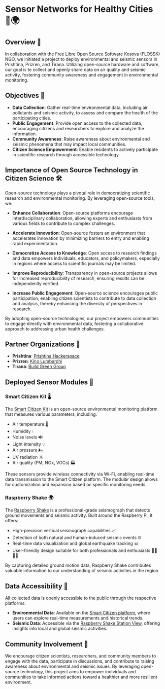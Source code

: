 # Sensor Networks for Healthy Cities 🌆🌍

## Overview 📝

In collaboration with the Free Libre Open Source Software Kosova (FLOSSK) NGO, we initiated a project to deploy environmental and seismic sensors in Prishtina, Prizren, and Tirana. Utilizing open-source hardware and software, our goal is to collect and openly share data on air quality and seismic activity, fostering community awareness and engagement in environmental monitoring.

## Objectives 🎯

- **Data Collection**: Gather real-time environmental data, including air pollutants and seismic activity, to assess and compare the health of the participating cities.
- **Public Engagement**: Provide open access to the collected data, encouraging citizens and researchers to explore and analyze the information.
- **Community Awareness**: Raise awareness about environmental and seismic phenomena that may impact local communities.
- **Citizen Science Empowerment**: Enable residents to actively participate in scientific research through accessible technology.

## Importance of Open Source Technology in Citizen Science 🛠️

Open-source technology plays a pivotal role in democratizing scientific research and environmental monitoring. By leveraging open-source tools, we:

- **Enhance Collaboration**: Open-source platforms encourage interdisciplinary collaboration, allowing experts and enthusiasts from various fields to contribute to complex challenges.

- **Accelerate Innovation**: Open-source fosters an environment that accelerates innovation by minimizing barriers to entry and enabling rapid experimentation.

- **Democratize Access to Knowledge**: Open access to research findings and data empowers individuals, educators, and policymakers, especially in regions where access to scientific journals may be limited.

- **Improve Reproducibility**: Transparency in open-source projects allows for increased reproducibility of research, ensuring results can be independently verified.

- **Increase Public Engagement**: Open-source science encourages public participation, enabling citizen scientists to contribute to data collection and analysis, thereby enhancing the diversity of perspectives in research.

By adopting open-source technologies, our project empowers communities to engage directly with environmental data, fostering a collaborative approach to addressing urban health challenges.

## Partner Organizations 🤝

- **Prishtina**: [Prishtina Hackerspace](https://prishtinahackerspace.org/)
- **Prizren**: [Kino Lumbardhi](https://kinolumbardhi.org/)
- **Tirana**: [Build Green Group](https://buildgreengroup.org/)

## Deployed Sensor Modules 🛜

### Smart Citizen Kit 🌡️

The [Smart Citizen Kit](https://smartcitizen.me/) is an open-source environmental monitoring platform that measures various parameters, including:

- Air temperature 🌡️
- Humidity 💧
- Noise levels 🔊
- Light intensity 💡
- Air pressure 🌬️
- UV radiation ☀️
- Air quality (PM, NOx, VOCs) 🏭

These sensors provide wireless connectivity via Wi-Fi, enabling real-time data transmission to the Smart Citizen platform. The modular design allows for customization and expansion based on specific monitoring needs.

### Raspberry Shake 🌍

The [Raspberry Shake](https://raspberryshake.org/) is a professional-grade seismograph that detects ground movements and seismic activity. Built around the Raspberry Pi, it offers:

- High-precision vertical seismograph capabilities 📈
- Detection of both natural and human-induced seismic events 🌐
- Real-time data visualization and global earthquake tracking 📊
- User-friendly design suitable for both professionals and enthusiasts 👩‍🔬👨‍🔬

By capturing detailed ground motion data, Raspberry Shake contributes valuable information to our understanding of seismic activities in the region.

## Data Accessibility 📂

All collected data is openly accessible to the public through the respective platforms:

- **Environmental Data**: Available on the [Smart Citizen platform](https://smartcitizen.me/kits/), where users can explore real-time measurements and historical trends.
- **Seismic Data**: Accessible via the [Raspberry Shake Station View](https://stationview.raspberryshake.org/), offering insights into local and global seismic activities.

## Community Involvement 🌱

We encourage citizen scientists, researchers, and community members to engage with the data, participate in discussions, and contribute to raising awareness about environmental and seismic issues. By leveraging open-source technology, this project aims to empower individuals and communities to take informed actions toward a healthier and more resilient environment.

